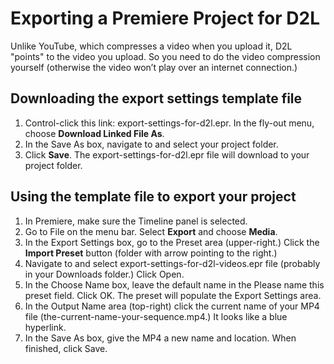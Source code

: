 # Exporting a Premiere Project for D2L

Unlike YouTube, which compresses a video when you upload it, D2L "points" to the video you upload. So you need to do the video compression yourself (otherwise the video won’t play over an internet connection.) 

## Downloading the export settings template file

1. Control-click this link: export-settings-for-d2l.epr. In the fly-out menu, choose **Download Linked File As**. 
2. In the Save As box, navigate to and select your project folder.
3. Click **Save**. The export-settings-for-d2l.epr file will download to your project folder.

## Using the template file to export your project

1. In Premiere, make sure the Timeline panel is selected.
2. Go to File on the menu bar. Select **Export** and choose **Media**.
3. In the Export Settings box, go to the Preset area (upper-right.) Click the **Import Preset** button (folder with arrow pointing to the right.) 
4. Navigate to and select export-settings-for-d2l-videos.epr file (probably in your Downloads folder.) Click Open.
5. In the Choose Name box, leave the default name in the Please name this preset field. Click OK. The preset will populate the Export Settings area. 
6. In the Output Name area (top-right) click the current name of your MP4 file (the-current-name-your-sequence.mp4.) It looks like a blue hyperlink. 
7. In the Save As box, give the MP4 a new name and location. When finished, click Save. 




